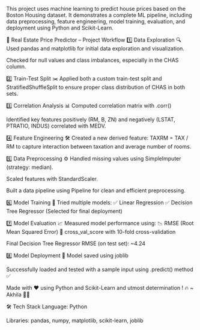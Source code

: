 
This project uses machine learning to predict house prices based on the Boston Housing dataset.
It demonstrates a complete ML pipeline, including data preprocessing, feature engineering, model training, evaluation, and deployment using Python and Scikit-Learn.



🏡 Real Estate Price Predictor – Project Workflow
1️⃣ Data Exploration 🔍
Used pandas and matplotlib for initial data exploration and visualization.

Checked for null values and class imbalances, especially in the CHAS column.

2️⃣ Train-Test Split ✂️
Applied both a custom train-test split and StratifiedShuffleSplit to ensure proper class distribution of CHAS in both sets.

3️⃣ Correlation Analysis 📊
Computed correlation matrix with .corr()

Identified key features positively (RM, B, ZN) and negatively (LSTAT, PTRATIO, INDUS) correlated with MEDV.

4️⃣ Feature Engineering 🛠️
Created a new derived feature:
TAXRM = TAX / RM
to capture interaction between taxation and average number of rooms.

5️⃣ Data Preprocessing ⚙️
Handled missing values using SimpleImputer (strategy: median).

Scaled features with StandardScaler.

Built a data pipeline using Pipeline for clean and efficient preprocessing.

6️⃣ Model Training 🧠
Tried multiple models:
✅ Linear Regression
✅ Decision Tree Regressor (Selected for final deployment)

7️⃣ Model Evaluation 📈
Measured model performance using:
📉 RMSE (Root Mean Squared Error)
🔁 cross_val_score with 10-fold cross-validation

Final Decision Tree Regressor RMSE (on test set):
~4.24

8️⃣ Model Deployment 🚀
Model saved using joblib

Successfully loaded and tested with a sample input using .predict() method ✅


Made with ❤️ using Python and Scikit-Learn and utmost determination ! 🔥
~ Akhila 👩‍💻

🛠 Tech Stack
Language: Python

Libraries: pandas, numpy, matplotlib, scikit-learn, joblib


